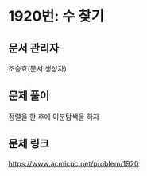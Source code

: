 # 1920번: 수 찾기
## 문서 관리자
조승효(문서 생성자)
## 문제 풀이
정렬을 한 후에 이분탐색을 하자
## 문제 링크
https://www.acmicpc.net/problem/1920